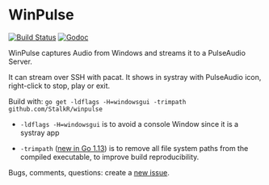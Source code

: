 # WinPulse

[![Build Status][1]][2] [![Godoc][3]][4]

WinPulse captures Audio from Windows and streams it to a PulseAudio Server.

It can stream over SSH with pacat.
It shows in systray with PulseAudio icon, right-click to stop,
play or exit.

Build with:
`go get -ldflags -H=windowsgui -trimpath github.com/StalkR/winpulse`

* `-ldflags -H=windowsgui` is to avoid a console Window since it is
a systray app

* `-trimpath` ([new in Go 1.13][6]) is to remove all file system
paths from the compiled executable, to improve build reproducibility.

Bugs, comments, questions: create a [new issue][5].

[1]: https://api.travis-ci.org/StalkR/winpulse.png?branch=master
[2]: https://travis-ci.org/StalkR/winpulse
[3]: https://godoc.org/github.com/StalkR/winpulse?status.png
[4]: https://godoc.org/github.com/StalkR/winpulse
[5]: https://github.com/StalkR/winpulse/issues/new
[6]: https://golang.org/doc/go1.13#go-command
